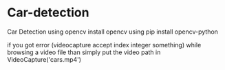 # Car-detection
Car Detection using opencv
install opencv using pip install opencv-python

if you got error (videocapture accept index integer something) while browsing a video file than simply put the video path in VideoCapture('cars.mp4')
